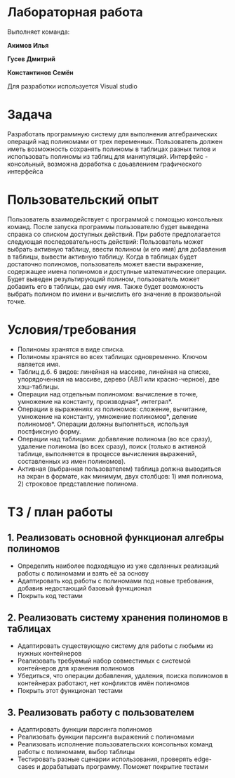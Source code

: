 
# Лабораторная работа
Выполняет команда:

**Акимов Илья**

**Гусев Дмитрий**

**Константинов Семён**

Для разработки используется Visual studio
# Задача
Разработать программную систему для выполнения алгебраических операций над полиномами от трех переменных. Пользователь должен иметь возможность сохранять полиномы в таблицах разных типов и использовать полиномы из таблиц для манипуляций. Интерфейс - консольный, возможна доработка с доьавлением графического интерфейса

# Пользовательский опыт

Пользователь взаимодействует с программой с помощью консольных команд. После запуска программы пользователю будет выведена справка со списком доступных действий.
При работе предполагается следующая последовательность действий:
Пользователь может выбрать активную таблицу, ввести полином (и его имя) для добавления в таблицы, вывести активную таблицу.
Когда в таблицах будет достаточно полиномов, пользователь может ваести выражение, содержащее имена полиномов и доступные математические операции. Будет выведен результирующий полином, пользователь может добавить его в таблицы, дав ему имя.
Также будет возможность выбрать полином по имени и вычислить его значение в произвольной точке.

# Условия/требования

 - Полиномы хранятся в виде списка.
 - Полиномы хранятся во всех таблицах одновременно. Ключом является имя. 
 - Таблиц д.б. 6 видов: линейная на массиве, линейная на списке, упорядоченная на массиве, дерево (АВЛ или красно-черное), две хэш-таблицы.
 - Операции над отдельным полиномом: вычисление в точке, умножение на константу, производная*, интеграл*.
 - Операции в выражениях из полиномов: сложение, вычитание, умножение на константу, умножение полиномов*, деление полиномов*. Операции должны выполняться, используя постфиксную форму.
 - Операции над таблицами: добавление полинома (во все сразу), удаление полинома (во всех сразу), поиск (только в активной таблице, выполняется в процессе вычисления выражений, составленных из имен полиномов).
 - Активная (выбранная пользователем) таблица должна выводиться на экран в формате, как минимум, двух столбцов: 1) имя полинома, 2) строковое представление полинома.
# ТЗ / план работы
## 1. Реализовать основной функционал алгебры полиномов
- Определить наиболее подходящую из уже сделанных реализаций работы с полиномами и взять её за основу
- Адаптировать код работы с полиномами под новые требования, добавив недостающий базовый функционал
- Покрыть код тестами
## 2. Реализовать систему хранения полиномов в таблицах
- Адаптировать существующую систему для работы с любыми из нужных контейнеров
- Реализовать требуемый набор совместимых с системой контейнеров для хранения полиномов
- Убедиться, что операции добавления, удаления, поиска полиномов в контейнерах работают, нет конфликтов имён полиномов
- Покрыть этот функционал тестами
## 3. Реализовать работу с пользователем
- Адаптировать функции парсинга полиномов
- Реализовать функции парсинга выражений с полиномами
- Реализовать исполнение пользовательских консольных команд работы с полиномами, выбор таблицы
- Тестировать разные сценарии использования, проверять edge-cases и дорабатывать программу. Поможет покрытие тестами
